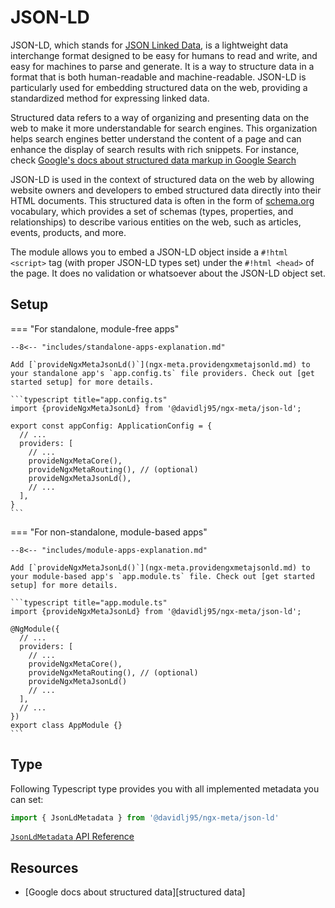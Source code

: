 # JSON-LD

JSON-LD, which stands for [JSON Linked Data](https://json-ld.org/), is a lightweight data interchange format designed to be easy for humans to read and write, and easy for machines to parse and generate. It is a way to structure data in a format that is both human-readable and machine-readable. JSON-LD is particularly used for embedding structured data on the web, providing a standardized method for expressing linked data.

Structured data refers to a way of organizing and presenting data on the web to make it more understandable for search engines. This organization helps search engines better understand the content of a page and can enhance the display of search results with rich snippets. For instance, check [Google's docs about structured data markup in Google Search](https://developers.google.com/search/docs/appearance/structured-data/intro-structured-data)

JSON-LD is used in the context of structured data on the web by allowing website owners and developers to embed structured data directly into their HTML documents. This structured data is often in the form of [schema.org](https://schema.org) vocabulary, which provides a set of schemas (types, properties, and relationships) to describe various entities on the web, such as articles, events, products, and more.

The module allows you to embed a JSON-LD object inside a `#!html <script>` tag (with proper JSON-LD types set) under the `#!html <head>` of the page. It does no validation or whatsoever about the JSON-LD object set.

## Setup

=== "For standalone, module-free apps"

    --8<-- "includes/standalone-apps-explanation.md"

    Add [`provideNgxMetaJsonLd()`](ngx-meta.providengxmetajsonld.md) to your standalone app's `app.config.ts` file providers. Check out [get started setup] for more details.

    ```typescript title="app.config.ts"
    import {provideNgxMetaJsonLd} from '@davidlj95/ngx-meta/json-ld';

    export const appConfig: ApplicationConfig = {
      // ...
      providers: [
        // ...
        provideNgxMetaCore(),
        provideNgxMetaRouting(), // (optional)
        provideNgxMetaJsonLd(),
        // ...
      ],
    }
    ```

=== "For non-standalone, module-based apps"

    --8<-- "includes/module-apps-explanation.md"

    Add [`provideNgxMetaJsonLd()`](ngx-meta.providengxmetajsonld.md) to your module-based app's `app.module.ts` file. Check out [get started setup] for more details.

    ```typescript title="app.module.ts"
    import {provideNgxMetaJsonLd} from '@davidlj95/ngx-meta/json-ld';

    @NgModule({
      // ...
      providers: [
        // ...
        provideNgxMetaCore(),
        provideNgxMetaRouting(), // (optional)
        provideNgxMetaJsonLd()
        // ...
      ],
      // ...
    })
    export class AppModule {}
    ```

## Type

Following Typescript type provides you with all implemented metadata you can set:

```typescript
import { JsonLdMetadata } from '@davidlj95/ngx-meta/json-ld'
```

[`JsonLdMetadata` API Reference](ngx-meta.jsonldmetadata.md)

## Resources

- [Google docs about structured data][structured data]
